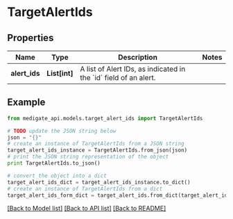 # TargetAlertIds


## Properties
Name | Type | Description | Notes
------------ | ------------- | ------------- | -------------
**alert_ids** | **List[int]** | A list of Alert IDs, as indicated in the &#x60;id&#x60; field of an alert. | 

## Example

```python
from medigate_api.models.target_alert_ids import TargetAlertIds

# TODO update the JSON string below
json = "{}"
# create an instance of TargetAlertIds from a JSON string
target_alert_ids_instance = TargetAlertIds.from_json(json)
# print the JSON string representation of the object
print TargetAlertIds.to_json()

# convert the object into a dict
target_alert_ids_dict = target_alert_ids_instance.to_dict()
# create an instance of TargetAlertIds from a dict
target_alert_ids_form_dict = target_alert_ids.from_dict(target_alert_ids_dict)
```
[[Back to Model list]](../README.md#documentation-for-models) [[Back to API list]](../README.md#documentation-for-api-endpoints) [[Back to README]](../README.md)


